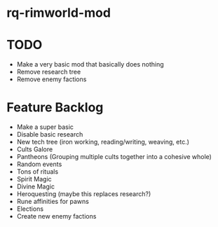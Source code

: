 # rq-rimworld-mod

# TODO
- Make a very basic mod that basically does nothing
- Remove research tree
- Remove enemy factions

# Feature Backlog
- Make a super basic
- Disable basic research
- New tech tree (iron working, reading/writing, weaving, etc.)
- Cults Galore
- Pantheons (Grouping multiple cults together into a cohesive whole)
- Random events
- Tons of rituals
- Spirit Magic
- Divine Magic
- Heroquesting (maybe this replaces research?)
- Rune affinities for pawns
- Elections
- Create new enemy factions